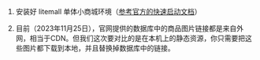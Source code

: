 1. 安装好 litemall 单体小商城环境（[参考官方的快速启动文档](https://github.com/linlinjava/litemall#%E5%BF%AB%E9%80%9F%E5%90%AF%E5%8A%A8)）

2. 目前（2023年11月25日），官网提供的数据库中的商品图片链接都是来自外网，相当于CDN。但我们这次要对比的是在本机上的静态资源，你只需要把这些图片都下载到本地，并且替换掉数据库中的链接。

   

